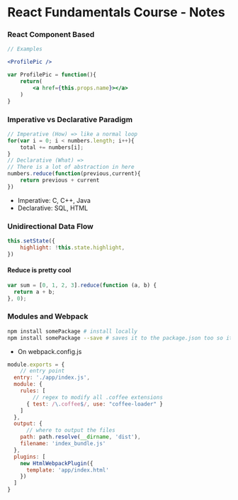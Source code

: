 # React Fundamentals Course - Notes

### React Component Based
```jsx
// Examples

<ProfilePic />

var ProfilePic = function(){
    return(
        <a href={this.props.name}></a>
    )
}
```

### Imperative vs Declarative Paradigm
```javascript
// Imperative (How) => like a normal loop
for(var i = 0; i < numbers.length; i++){
    total += numbers[i];
}
// Declarative (What) =>
// There is a lot of abstraction in here
numbers.reduce(function(previous,current){
    return previous + current
})
```

* Imperative: C, C++, Java
* Declarative: SQL, HTML

### Unidirectional Data Flow
```jsx
this.setState({
    highlight: !this.state.highlight,
})
```

#### Reduce is pretty cool

```javascript
var sum = [0, 1, 2, 3].reduce(function (a, b) {
  return a + b;
}, 0);
```

### Modules and Webpack
```bash
npm install somePackage # install locally
npm install somePackage --save # saves it to the package.json too so it's generated when running npm install
```

* On webpack.config.js
```javascript
module.exports = {
    // entry point
  entry: './app/index.js',
  module: {
    rules: [
        // regex to modify all .coffee extensions
      { test: /\.coffee$/, use: "coffee-loader" }
    ]
  },
  output: {
      // where to output the files
    path: path.resolve(__dirname, 'dist'),
    filename: 'index_bundle.js'
  },
  plugins: [
    new HtmlWebpackPlugin({
      template: 'app/index.html'
    })
  ]
}
```

